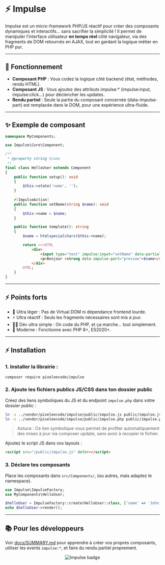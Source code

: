 # ⚡️ Impulse

Impulse est un micro-framework PHP/JS réactif pour créer des composants dynamiques et interactifs… sans sacrifier
la simplicité !
Il permet de manipuler l’interface utilisateur **en temps réel** côté navigateur, via des fragments de DOM retournés
en AJAX, tout en gardant la logique métier en PHP pur.

---

## 🚀 Fonctionnement

- **Composant PHP** : Vous codez la logique côté backend (état, méthodes, rendu HTML).
- **Composant JS** : Vous ajoutez des attributs impulse:\* (impulse:input, impulse:click…) pour déclencher les updates.
- **Rendu partiel** : Seule la partie du composant concernée (data-impulse-part) est remplacée dans le DOM, pour une expérience ultra-fluide.

---

## ✨ Exemple de composant

```php
namespace MyComponents;

use Impulse\Core\Component;

/**
 * @property string $name 
 */
final class HelloUser extends Component
{
    public function setup(): void
    {
        $this->state('name', '');
    }
    
    #[ImpulseAction]
    public function setName(string $name): void
    {
        $this->name = $name;
    }

    public function template(): string
    {
        $name = htmlspecialchars($this->name);

        return <<<HTML
            <div>
                <input type="text" impulse:input="setName" data-partial="preview" placeholder="Votre prénom..." />
                <p>Bonjour <strong data-impulse-part="preview">$name</strong></p>
            </div>
        HTML;
    }
}
```

---

## ⚡️ Points forts

* 🔬 Ultra léger : Pas de Virtual DOM ni dépendance frontend lourde.
* ⚡️ Ultra réactif : Seuls les fragments nécessaires sont mis à jour.
* 🧑‍💻 Dév ultra simple : On code du PHP, et ça marche… tout simplement.
* 🎯 Moderne : Fonctionne avec PHP 8+, ES2020+.

---

## ⚡️ Installation

### 1. Installer la librairie :
```bash
composer require pixeleecode/impulse
```

### 2. Ajoute les fichiers publics JS/CSS dans ton dossier public
Créez des liens symboliques du JS et du endpoint `impulse.php` dans votre dossier public :
```bash
ln -s ../vendor/pixeleecode/impulse/public/impulse.js public/impulse.js
ln -s ../vendor/pixeleecode/impulse/public/impulse.php public/impulse.php
````

> Astuce : Ce lien symbolique vous permet de profiter automatiquement des mises à jour via composer update,
> sans avoir à recopier le fichier.

Ajoutez le script JS dans vos layouts :
```html
<script src="/public/impulse.js" defer></script>
```

### 3. Déclare tes composants
Place les composants dans `src/Components/`, (ou autres, mais adaptez le namespace).

```php
use Impulse\ImpulseFactory;
use MyComponents\HelloUser;

$helloUser = ImpulseFactory::create(HelloUser::class, ['name' => 'John']);
echo $helloUser->render();
```

---

## 📚 Pour les développeurs

Voir [docs/SUMMARY.md](docs/SUMMARY.md) pour apprendre à créer vos propres composants, utiliser les events `impulse:*`, et faire du rendu partiel proprement.

<p align="center">
  <img src="https://img.shields.io/badge/Impulse-php--js%20reactif-06b6d4?style=for-the-badge&logo=thunder-cloud&logoColor=white" alt="Impulse badge"/>
</p>
